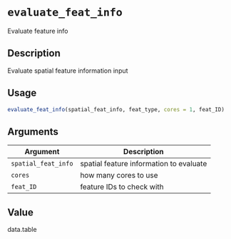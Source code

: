 # `evaluate_feat_info`

Evaluate feature info


## Description

Evaluate spatial feature information input


## Usage

```r
evaluate_feat_info(spatial_feat_info, feat_type, cores = 1, feat_ID)
```


## Arguments

Argument      |Description
------------- |----------------
`spatial_feat_info`     |     spatial feature information to evaluate
`cores`     |     how many cores to use
`feat_ID`     |     feature IDs to check with


## Value

data.table


